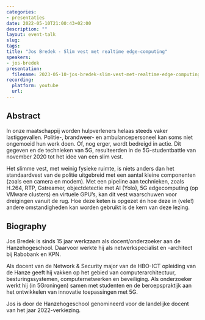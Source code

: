 ```yaml
---
categories:
- presentaties
date: 2022-05-10T21:00:43+02:00
description: ""
layout: event-talk
slug:
tags:
title: "Jos Bredek - Slim vest met realtime edge-computing"
speakers:
- jos-bredek
presentation:
  filename: 2023-05-10-jos-bredek-slim-vest-met-realtime-edge-computing.pdf
recording:
  platform: youtube
  url:
---
```


## Abstract

In onze maatschappij worden hulpverleners helaas steeds vaker lastiggevallen. Politie-, brandweer- en ambulancepersoneel kan soms niet ongemoeid hun werk doen. Of, nog erger, wordt bedreigd in actie. Dit gegeven en de technieken van 5G, resulteerden in de 5G-studentbattle van november 2020 tot het idee van een slim vest.

Het slimme vest, met weinig fysieke ruimte, is niets anders dan het standaardvest van de politie uitgebreid met een aantal kleine componenten (zoals een camera en modem). Met een pipeline aan technieken, zoals H.264, RTP, Gstreamer, objectdetectie met AI (Yolo), 5G edgecomputing (op VMware clusters) en virtuele GPU’s, kan dit vest waarschuwen voor dreigingen vanuit de rug. Hoe deze keten is opgezet én hoe deze in (vele!) andere omstandigheden kan worden gebruikt is de kern van deze lezing.

## Biography

Jos Bredek is sinds 15 jaar werkzaam als docent/onderzoeker aan de Hanzehogeschool. Daarvoor werkte hij als netwerkspecialist en -architect bij Rabobank en KPN.

Als docent van de Network & Security major van de HBO-ICT opleiding van de Hanze geeft hij vakken op het gebied van computerarchitectuur, besturingssystemen, computernetwerken en beveiliging. Als onderzoeker werkt hij (in 5Groningen) samen met studenten en de beroepspraktijk aan het ontwikkelen van innovatie toepassingen met 5G.

Jos is door de Hanzehogeschool genomineerd voor de landelijke docent van het jaar 2022-verkiezing.